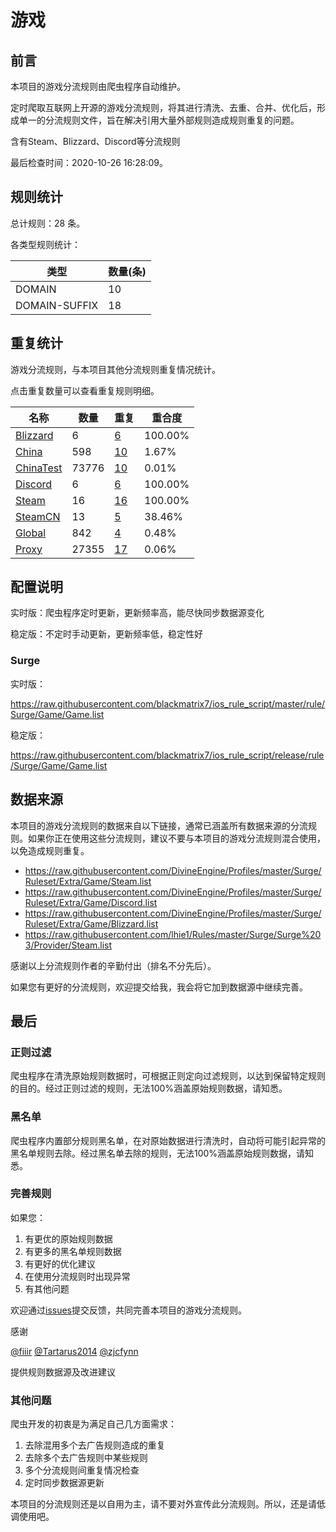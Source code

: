 # 游戏

## 前言

本项目的游戏分流规则由爬虫程序自动维护。

定时爬取互联网上开源的游戏分流规则，将其进行清洗、去重、合并、优化后，形成单一的分流规则文件，旨在解决引用大量外部规则造成规则重复的问题。

含有Steam、Blizzard、Discord等分流规则



最后检查时间：2020-10-26 16:28:09。

## 规则统计

总计规则：28 条。

各类型规则统计：

| 类型 | 数量(条) |
| ---- | ---- |
| DOMAIN | 10 |
| DOMAIN-SUFFIX | 18 |
## 重复统计

游戏分流规则，与本项目其他分流规则重复情况统计。

点击重复数量可以查看重复规则明细。

| 名称 | 数量 | 重复 | 重合度 |
| ---- | ---- | ---- | ------ |
|  [Blizzard](https://github.com/blackmatrix7/ios_rule_script/tree/master/rule/Surge/Blizzard)    | 6   | [6](https://github.com/blackmatrix7/ios_rule_script/tree/master/rule/Surge/Game/Repeat/Blizzard.list)   |   100.00%  |
|  [China](https://github.com/blackmatrix7/ios_rule_script/tree/master/rule/Surge/China)    | 598   | [10](https://github.com/blackmatrix7/ios_rule_script/tree/master/rule/Surge/Game/Repeat/China.list)   |   1.67%  |
|  [ChinaTest](https://github.com/blackmatrix7/ios_rule_script/tree/master/rule/Surge/ChinaTest)    | 73776   | [10](https://github.com/blackmatrix7/ios_rule_script/tree/master/rule/Surge/Game/Repeat/ChinaTest.list)   |   0.01%  |
|  [Discord](https://github.com/blackmatrix7/ios_rule_script/tree/master/rule/Surge/Discord)    | 6   | [6](https://github.com/blackmatrix7/ios_rule_script/tree/master/rule/Surge/Game/Repeat/Discord.list)   |   100.00%  |
|  [Steam](https://github.com/blackmatrix7/ios_rule_script/tree/master/rule/Surge/Steam)    | 16   | [16](https://github.com/blackmatrix7/ios_rule_script/tree/master/rule/Surge/Game/Repeat/Steam.list)   |   100.00%  |
|  [SteamCN](https://github.com/blackmatrix7/ios_rule_script/tree/master/rule/Surge/SteamCN)    | 13   | [5](https://github.com/blackmatrix7/ios_rule_script/tree/master/rule/Surge/Game/Repeat/SteamCN.list)   |   38.46%  |
|  [Global](https://github.com/blackmatrix7/ios_rule_script/tree/master/rule/Surge/Global)    | 842   | [4](https://github.com/blackmatrix7/ios_rule_script/tree/master/rule/Surge/Game/Repeat/Global.list)   |   0.48%  |
|  [Proxy](https://github.com/blackmatrix7/ios_rule_script/tree/master/rule/Surge/Proxy)    | 27355   | [17](https://github.com/blackmatrix7/ios_rule_script/tree/master/rule/Surge/Game/Repeat/Proxy.list)   |   0.06%  |
## 配置说明

实时版：爬虫程序定时更新，更新频率高，能尽快同步数据源变化

稳定版：不定时手动更新，更新频率低，稳定性好

### Surge 
实时版：

https://raw.githubusercontent.com/blackmatrix7/ios_rule_script/master/rule/Surge/Game/Game.list

稳定版：

https://raw.githubusercontent.com/blackmatrix7/ios_rule_script/release/rule/Surge/Game/Game.list

## 数据来源

本项目的游戏分流规则的数据来自以下链接，通常已涵盖所有数据来源的分流规则。如果你正在使用这些分流规则，建议不要与本项目的游戏分流规则混合使用，以免造成规则重复。

- https://raw.githubusercontent.com/DivineEngine/Profiles/master/Surge/Ruleset/Extra/Game/Steam.list
- https://raw.githubusercontent.com/DivineEngine/Profiles/master/Surge/Ruleset/Extra/Game/Discord.list
- https://raw.githubusercontent.com/DivineEngine/Profiles/master/Surge/Ruleset/Extra/Game/Blizzard.list
- https://raw.githubusercontent.com/lhie1/Rules/master/Surge/Surge%203/Provider/Steam.list


感谢以上分流规则作者的辛勤付出（排名不分先后）。

如果您有更好的分流规则，欢迎提交给我，我会将它加到数据源中继续完善。

## 最后

### 正则过滤

爬虫程序在清洗原始规则数据时，可根据正则定向过滤规则，以达到保留特定规则的目的。经过正则过滤的规则，无法100%涵盖原始规则数据，请知悉。

### 黑名单

爬虫程序内置部分规则黑名单，在对原始数据进行清洗时，自动将可能引起异常的黑名单规则去除。经过黑名单去除的规则，无法100%涵盖原始规则数据，请知悉。

### 完善规则

如果您：

1. 有更优的原始规则数据
2. 有更多的黑名单规则数据
3. 有更好的优化建议
4. 在使用分流规则时出现异常
5. 有其他问题

欢迎通过[issues](https://github.com/blackmatrix7/ios_rule_script/issues/new)提交反馈，共同完善本项目的游戏分流规则。

感谢

[@fiiir](https://github.com/fiiir) [@Tartarus2014](https://github.com/Tartarus2014) [@zjcfynn](https://github.com/zjcfynn) 

提供规则数据源及改进建议

### 其他问题

爬虫开发的初衷是为满足自己几方面需求：

1. 去除混用多个去广告规则造成的重复
2. 去除多个去广告规则中某些规则
3. 多个分流规则间重复情况检查
4. 定时同步数据源更新

本项目的分流规则还是以自用为主，请不要对外宣传此分流规则。所以，还是请低调使用吧。